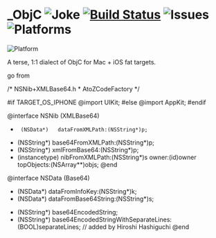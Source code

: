 
# _ObjC ![Joke](https://img.shields.io/badge/sexy-definitely-blue.svg) [![Build Status](https://travis-ci.org/mralexgray/_ObjC.svg?branch=master)](https://travis-ci.org/mralexgray/_ObjC) ![Issues](https://img.shields.io/github/issues/mralexgray/_ObjC.svg) ![Platforms](https://img.shields.io/badge/platform-mac%2Bios%2Bsimulator-lightgrey.svg)

![Platform](https://img.shields.io/cocoapods/p/_ObjC.svg)

A terse, 1:1 dialect of ObjC for Mac + iOS fat targets.




go from 

/*  NSNib+XMLBase64.h  *  AtoZCodeFactory */

#if TARGET_OS_IPHONE
@import UIKit;
#else
@import AppKit;
#endif

@interface			             NSNib (XMLBase64)
+      (NSData*)   dataFromXMLPath:(NSString*)p;
+    (NSString*) base64FromXMLPath:(NSString*)p;
+    (NSString*)     xmlFromBase64:(NSString*)p;
+ (instancetype)    nibFromXMLPath:(NSString*)s
														 owner:(id)owner
												topObjects:(NSArray**)objs;
@end

@interface                  NSData (Base64)
+   (NSData*)      dataFromInfoKey:(NSString*)k;
+   (NSData*) dataFromBase64String:(NSString*)s;
- (NSString*)  base64EncodedString;
- (NSString*) base64EncodedStringWithSeparateLines:(BOOL)separateLines; // added by Hiroshi Hashiguchi
@end
